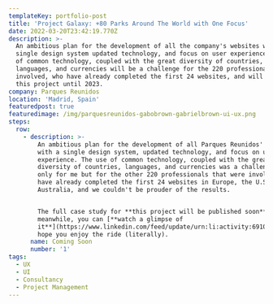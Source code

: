 ```yaml
---
templateKey: portfolio-post
title: 'Project Galaxy: +80 Parks Around The World with One Focus'
date: 2022-03-20T23:42:19.770Z
description: >-
  An ambitious plan for the development of all the company's websites with a
  single design system updated technology, and focus on user experience. The use
  of common technology, coupled with the great diversity of countries,
  languages, and currencies will be a challenge for the 220 professionals
  involved, who have already completed the first 24 websites, and will work on
  this project until 2023.
company: Parques Reunidos
location: 'Madrid, Spain'
featuredpost: true
featuredimage: /img/parquesreunidos-gabobrown-gabrielbrown-ui-ux.png
steps:
  row:
    - description: >-
        An ambitious plan for the development of all Parques Reunidos' websites
        with a single design system, updated technology, and focus on user
        experience. The use of common technology, coupled with the great
        diversity of countries, languages, and currencies was a challenge not
        only for me but for the other 220 professionals that were involved. We
        have already completed the first 24 websites in Europe, the U.S.A, and
        Australia, and we couldn't be prouder of the results.


        The full case study for **this project will be published soon**, but
        meanwhile, you can [**watch a glimpse of
        it**](https://www.linkedin.com/feed/update/urn:li:activity:6910197295351226368/),
        hope you enjoy the ride (literally).
      name: Coming Soon
      number: '1'
tags:
  - UX
  - UI
  - Consultancy
  - Project Management
---
```



